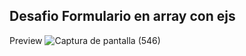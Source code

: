 ## Desafio Formulario en array con ejs
Preview
![Captura de pantalla (546)](https://user-images.githubusercontent.com/89177834/207702151-59a72d0c-fdab-46df-9ebe-cb17a8242ea2.png)
